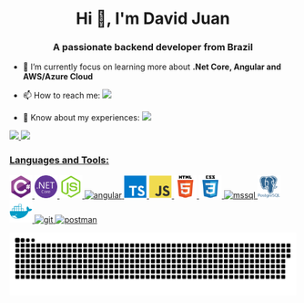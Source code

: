 <h1 align="center">Hi 👋, I'm David Juan</h1>
<h3 align="center">A passionate backend developer from Brazil</h3>

- 🌱 I’m currently focus on learning more about **.Net Core, Angular and AWS/Azure Cloud**

- 📫 How to reach me:  <a href = "mailto:davidjfds@gmail.com"><img src="https://img.shields.io/badge/-Gmail-%23333?style=for-the-badge&logo=gmail&logoColor=white" target="_blank"></a>

- 📄 Know about my experiences:   <a href="https://www.linkedin.com/in/david-juan/" target="_blank"><img src="https://img.shields.io/badge/-LinkedIn-%230077B5?style=for-the-badge&logo=linkedin&logoColor=white" target="_blank"></a>

 <div>
  <a href="https://github.com/davidjuan">
  <img height="180em" src="https://github-readme-stats.vercel.app/api?username=davidjuan&show_icons=true&theme=tokyonight&include_all_commits=true"/>
  <img height="180em" src="https://github-readme-stats.vercel.app/api/top-langs/?username=davidjuan&layout=compact&langs_count=7&theme=tokyonight"/>
</div>
 
<h3 align="left">Languages and Tools:</h3>
<p align="left">
    <a href="https://www.w3schools.com/cs/"
       target="_blank">
        <img src="https://raw.githubusercontent.com/devicons/devicon/master/icons/csharp/csharp-original.svg"
             alt="csharp"
             width="40"
             height="40" /> </a>
    <a href="https://dotnet.microsoft.com/"
       target="_blank"> <img
             src="https://raw.githubusercontent.com/devicons/devicon/master/icons/dotnetcore/dotnetcore-original.svg"
             alt="dotnet"
             width="40"
             height="40" /> </a>
    <a href="https://nodejs.org"
       target="_blank"> <img
             src="https://raw.githubusercontent.com/devicons/devicon/master/icons/nodejs/nodejs-original.svg"
             alt="nodejs"
             width="40"
             height="40" /> </a>
    <a href="https://angular.io"
       target="_blank"> <img src="https://angular.io/assets/images/logos/angular/angular.svg"
             alt="angular"
             width="40"
             height="40" /> </a>
    <a href="https://www.typescriptlang.org/"
       target="_blank"> <img
             src="https://raw.githubusercontent.com/devicons/devicon/master/icons/typescript/typescript-original.svg"
             alt="typescript"
             width="40"
             height="40" /> </a>
    <a href="https://developer.mozilla.org/en-US/docs/Web/JavaScript"
       target="_blank"> <img
             src="https://raw.githubusercontent.com/devicons/devicon/master/icons/javascript/javascript-original.svg"
             alt="javascript"
             width="40"
             height="40" /> </a>
    <a href="https://html.spec.whatwg.org/multipage/"
       target="_blank"> <img
             src="https://raw.githubusercontent.com/devicons/devicon/master/icons/html5/html5-original-wordmark.svg"
             alt="html5"
             width="40"
             height="40" /> </a>
    <a href="https://www.w3schools.com/css/"
       target="_blank"> <img
             src="https://raw.githubusercontent.com/devicons/devicon/master/icons/css3/css3-original-wordmark.svg"
             alt="css3"
             width="40"
             height="40" /> </a>
    <a href="https://www.microsoft.com/en-us/sql-server"
       target="_blank"> <img src="https://www.freeiconspng.com/uploads/sql-server-icon-png-1.png"
             alt="mssql"
             width="40"
             height="40" /> </a>
    <a href="https://www.postgresql.org"
       target="_blank"> <img
             src="https://raw.githubusercontent.com/devicons/devicon/master/icons/postgresql/postgresql-plain-wordmark.svg"
             alt="postgresql"
             width="40"
             height="40" /> </a>
    <a href="https://www.docker.com"
       target="_blank"> <img src="https://raw.githubusercontent.com/devicons/devicon/master/icons/docker/docker-plain.svg"
             alt="docker"
             width="40"
             height="40" /> </a>
    <a href="https://git-scm.com/"
       target="_blank"> <img src="https://www.vectorlogo.zone/logos/git-scm/git-scm-icon.svg"
             alt="git"
             width="40"
             height="40" /> </a>
    <a href="https://postman.com"
       target="_blank"> <img src="https://www.vectorlogo.zone/logos/getpostman/getpostman-icon.svg"
             alt="postman"
             width="40"
             height="40" /> </a>
</p>
 
![Snake animation](https://github.com/DavidJuan/DavidJuan/blob/main/github-user-contribution.svg)
